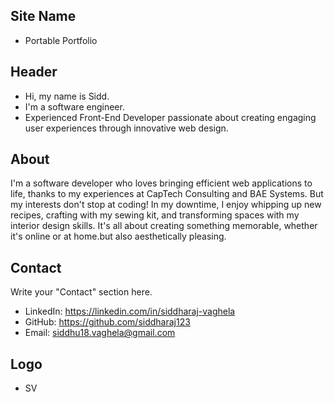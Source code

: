## Site Name
- Portable Portfolio

## Header
- Hi, my name is Sidd. 
- I'm a software engineer.
- Experienced Front-End Developer passionate about creating engaging user experiences through innovative web design.

## About
I'm a software developer who loves bringing efficient web applications to life, thanks to my experiences at CapTech Consulting and BAE Systems. But my interests don't stop at coding! In my downtime, I enjoy whipping up new recipes, crafting with my sewing kit, and transforming spaces with my interior design skills. It's all about creating something memorable, whether it's online or at home.but also aesthetically pleasing.

## Contact
Write your "Contact" section here.
- LinkedIn: https://linkedin.com/in/siddharaj-vaghela
- GitHub: https://github.com/siddharaj123
- Email: siddhu18.vaghela@gmail.com

## Logo
- SV